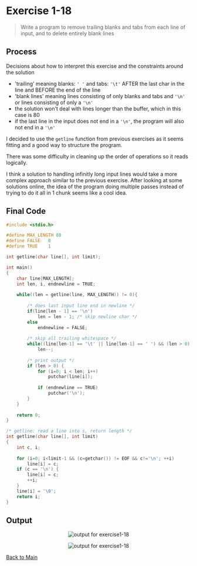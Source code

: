 # Exercise 1-18
>  Write a program to remove trailing blanks and tabs from each line of input, and to delete entirely blank lines

## Process
Decisions about how to interpret this exercise and the constraints around the solution
- 'trailing' meaning blanks: `' '` and tabs: `'\t'` AFTER the last char in the line and BEFORE the end of the line
- 'blank lines' meaning lines consisting of only blanks and tabs and `'\n'` or lines consisting of only a `'\n'`
- the solution won't deal with lines longer than the buffer, which in this case is 80
- if the last line in the input does not end in a `'\n'`, the program will also not end in a `'\n'`

I decided to use the `getline` function from previous exercises as it seems fitting and a good way to structure the program.

There was some difficulty in cleaning up the order of operations so it reads logically.

I think a solution to handling infinitly long input lines would take a more complex approach similar to the previous exercise. 
After looking at some solutions online, the idea of the program doing multiple passes instead of trying to do it all in 1 chunk seems like a cool idea.

## Final Code
```c
#include <stdio.h>

#define MAX_LENGTH 80
#define FALSE	0
#define TRUE	1

int getline(char line[], int limit);

int main()
{
	char line[MAX_LENGTH];
	int len, i, endnewline = TRUE;
	
	while((len = getline(line, MAX_LENGTH)) != 0){
		
		/* does last input line end in newline */
		if(line[len - 1] == '\n')
			len = len - 1; /* skip newline char */
		else
			endnewline = FALSE;
		
		/* skip all trailing whitespace */
		while((line[len-1] == '\t' || line[len-1] == ' ') && (len > 0))
			len--;
		
		/* print output */
		if (len > 0) {
			for (i=0; i < len; i++)
				putchar(line[i]);
			
			if (endnewline == TRUE)
				putchar('\n');
		}
	}
	
	return 0;
}

/* getline: read a line into s, return length */
int getline(char line[], int limit)
{
    int c, i;
    
    for (i=0; i<limit-1 && (c=getchar()) != EOF && c!='\n'; ++i)
        line[i] = c;
    if (c == '\n') {
        line[i] = c;
        ++i;
    }
    line[i] = '\0';
    return i;
}
```

## Output
<p align="center">
    <image src="../assets/exercise1-18_a.jpg" alt="output for exercise1-18" />
</p>
        
<p align="center">
<image src="../assets/exercise1-18_b.jpg" alt="output for exercise1-18" />
</p>



[Back to Main](../readme.md)
